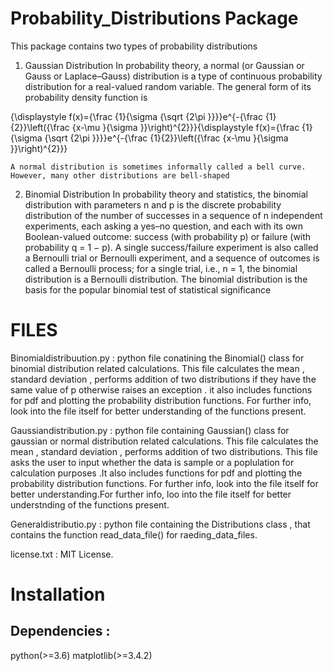 # Probability_Distributions Package

This package contains two types of probability distributions
1. Gaussian Distribution
	In probability theory, a normal (or Gaussian or Gauss or Laplace–Gauss) distribution is a type of continuous probability distribution for a real-valued random variable. The general form of its probability density function is

{\displaystyle f(x)={\frac {1}{\sigma {\sqrt {2\pi }}}}e^{-{\frac {1}{2}}\left({\frac {x-\mu }{\sigma }}\right)^{2}}}{\displaystyle f(x)={\frac {1}{\sigma {\sqrt {2\pi }}}}e^{-{\frac {1}{2}}\left({\frac {x-\mu }{\sigma }}\right)^{2}}}

	A normal distribution is sometimes informally called a bell curve. However, many other distributions are bell-shaped

2. Binomial Distribution 
	In probability theory and statistics, the binomial distribution with parameters n and p is the discrete probability distribution of the number of successes in a sequence of n independent experiments, each asking a yes–no question, and each with its own Boolean-valued outcome: success (with probability p) or failure (with probability q = 1 − p). A single success/failure experiment is also called a Bernoulli trial or Bernoulli experiment, and a sequence of outcomes is called a Bernoulli process; for a single trial, i.e., n = 1, the binomial distribution is a Bernoulli distribution. The binomial distribution is the basis for the popular binomial test of statistical significance

# FILES 

Binomialdistribuution.py : python file conatining the Binomial() class for binomial distribution related calculations. This file calculates the mean , standard deviation , performs addition of two distributions if they have the same value of p otherwise raises an exception . it also includes functions for pdf and plotting the probability distribution functions. For further info, look into the file itself for better understanding of the functions present.

Gaussiandistribution.py : python file containing Gaussian() class for gaussian or normal distribution related calculations. This file calculates the mean , standard deviation , performs addition of two distributions. This file asks the user to input whether the data is sample or a poplulation for calculation purposes .It also includes functions for pdf and plotting the probability distribution functions. For further info, look into the file itself for better understanding.For further info, loo into the file itself for better understnding of the functions present.

Generaldistributio.py : python file containing the Distributions class , that contains the function read_data_file() for raeding_data_files.

license.txt : MIT License.

# Installation

## Dependencies :

python(>=3.6)
matplotlib(>=3.4.2)


